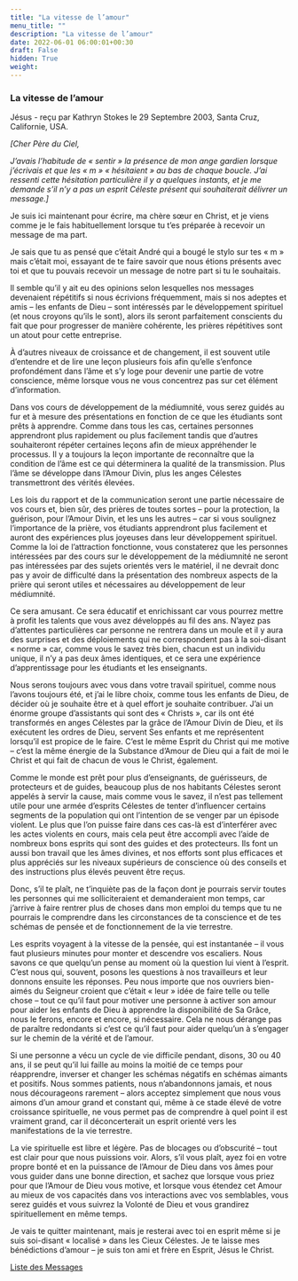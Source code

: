 ```yaml
---
title: "La vitesse de l’amour"
menu_title: ""
description: "La vitesse de l’amour"
date: 2022-06-01 06:00:01+00:30
draft: False
hidden: True
weight:
---
```

### La vitesse de l’amour

Jésus - reçu par Kathryn Stokes le 29 Septembre 2003, Santa Cruz, Californie, USA.

*[Cher Père du Ciel,*

*J’avais l’habitude de « sentir » la présence de mon ange gardien lorsque j’écrivais et que les « m » « hésitaient » au bas de chaque boucle. J’ai ressenti cette hésitation particulière il y a quelques instants, et je me demande s’il n’y a pas un esprit Céleste présent qui souhaiterait délivrer un message.]*

Je suis ici maintenant pour écrire, ma chère sœur en Christ, et je viens comme je le fais habituellement lorsque tu t’es préparée à recevoir un message de ma part.

Je sais que tu as pensé que c’était André qui a bougé le stylo sur tes « m » mais c’était moi, essayant de te faire savoir que nous étions présents avec toi et que tu pouvais recevoir un message de notre part si tu le souhaitais.

Il semble qu’il y ait eu des opinions selon lesquelles nos messages devenaient répétitifs si nous écrivions fréquemment, mais si nos adeptes et amis – les enfants de Dieu – sont intéressés par le développement spirituel (et nous croyons qu’ils le sont), alors ils seront parfaitement conscients du fait que pour progresser de manière cohérente, les prières répétitives sont un atout pour cette entreprise.

À d’autres niveaux de croissance et de changement, il est souvent utile d’entendre et de lire une leçon plusieurs fois afin qu’elle s’enfonce profondément dans l’âme et s’y loge pour devenir une partie de votre conscience, même lorsque vous ne vous concentrez pas sur cet élément d’information.

Dans vos cours de développement de la médiumnité, vous serez guidés au fur et à mesure des présentations en fonction de ce que les étudiants sont prêts à apprendre. Comme dans tous les cas, certaines personnes apprendront plus rapidement ou plus facilement tandis que d’autres souhaiteront répéter certaines leçons afin de mieux appréhender le processus. Il y a toujours la leçon importante de reconnaître que la condition de l’âme est ce qui déterminera la qualité de la transmission. Plus l’âme se développe dans l’Amour Divin, plus les anges Célestes transmettront des vérités élevées.

Les lois du rapport et de la communication seront une partie nécessaire de vos cours et, bien sûr, des prières de toutes sortes – pour la protection, la guérison, pour l’Amour Divin, et les uns les autres – car si vous soulignez l’importance de la prière, vos étudiants apprendront plus facilement et auront des expériences plus joyeuses dans leur développement spirituel. Comme la loi de l’attraction fonctionne, vous constaterez que les personnes intéressées par des cours sur le développement de la médiumnité ne seront pas intéressées par des sujets orientés vers le matériel, il ne devrait donc pas y avoir de difficulté dans la présentation des nombreux aspects de la prière qui seront utiles et nécessaires au développement de leur médiumnité.

Ce sera amusant. Ce sera éducatif et enrichissant car vous pourrez mettre à profit les talents que vous avez développés au fil des ans. N’ayez pas d’attentes particulières car personne ne rentrera dans un moule et il y aura des surprises et des déploiements qui ne correspondent pas à la soi-disant « norme » car, comme vous le savez très bien, chacun est un individu unique, il n’y a pas deux âmes identiques, et ce sera une expérience d’apprentissage pour les étudiants et les enseignants.

Nous serons toujours avec vous dans votre travail spirituel, comme nous l’avons toujours été, et j’ai le libre choix, comme tous les enfants de Dieu, de décider où je souhaite être et à quel effort je souhaite contribuer. J’ai un énorme groupe d’assistants qui sont des « Christs », car ils ont été transformés en anges Célestes par la grâce de l’Amour Divin de Dieu, et ils exécutent les ordres de Dieu, servent Ses enfants et me représentent lorsqu’il est propice de le faire. C’est le même Esprit du Christ qui me motive – c’est la même énergie de la Substance d’Amour de Dieu qui a fait de moi le Christ et qui fait de chacun de vous le Christ, également.

Comme le monde est prêt pour plus d’enseignants, de guérisseurs, de protecteurs et de guides, beaucoup plus de nos habitants Célestes seront appelés à servir la cause, mais comme vous le savez, il n’est pas tellement utile pour une armée d’esprits Célestes de tenter d’influencer certains segments de la population qui ont l’intention de se venger par un épisode violent. Le plus que l’on puisse faire dans ces cas-là est d’interférer avec les actes violents en cours, mais cela peut être accompli avec l’aide de nombreux bons esprits qui sont des guides et des protecteurs. Ils font un aussi bon travail que les âmes divines, et nos efforts sont plus efficaces et plus appréciés sur les niveaux supérieurs de conscience où des conseils et des instructions plus élevés peuvent être reçus.

Donc, s’il te plaît, ne t’inquiète pas de la façon dont je pourrais servir toutes les personnes qui me solliciteraient et demanderaient mon temps, car j’arrive à faire rentrer plus de choses dans mon emploi du temps que tu ne pourrais le comprendre dans les circonstances de ta conscience et de tes schémas de pensée et de fonctionnement de la vie terrestre.

Les esprits voyagent à la vitesse de la pensée, qui est instantanée – il vous faut plusieurs minutes pour monter et descendre vos escaliers. Nous savons ce que quelqu’un pense au moment où la question lui vient à l’esprit. C’est nous qui, souvent, posons les questions à nos travailleurs et leur donnons ensuite les réponses. Peu nous importe que nos ouvriers bien-aimés du Seigneur croient que c’était « leur » idée de faire telle ou telle chose – tout ce qu’il faut pour motiver une personne à activer son amour pour aider les enfants de Dieu à apprendre la disponibilité de Sa Grâce, nous le ferons, encore et encore, si nécessaire. Cela ne nous dérange pas de paraître redondants si c’est ce qu’il faut pour aider quelqu’un à s’engager sur le chemin de la vérité et de l’amour.

Si une personne a vécu un cycle de vie difficile pendant, disons, 30 ou 40 ans, il se peut qu’il lui faille au moins la moitié de ce temps pour réapprendre, inverser et changer les schémas négatifs en schémas aimants et positifs. Nous sommes patients, nous n’abandonnons jamais, et nous nous décourageons rarement – alors acceptez simplement que nous vous aimons d’un amour grand et constant qui, même à ce stade élevé de votre croissance spirituelle, ne vous permet pas de comprendre à quel point il est vraiment grand, car il déconcerterait un esprit orienté vers les manifestations de la vie terrestre.

La vie spirituelle est libre et légère. Pas de blocages ou d’obscurité – tout est clair pour que nous puissions voir. Alors, s’il vous plaît, ayez foi en votre propre bonté et en la puissance de l’Amour de Dieu dans vos âmes pour vous guider dans une bonne direction, et sachez que lorsque vous priez pour que l’Amour de Dieu vous motive, et lorsque vous étendez cet Amour au mieux de vos capacités dans vos interactions avec vos semblables, vous serez guidés et vous suivrez la Volonté de Dieu et vous grandirez spirituellement en même temps.

Je vais te quitter maintenant, mais je resterai avec toi en esprit même si je suis soi-disant « localisé » dans les Cieux Célestes. Je te laisse mes bénédictions d’amour – je suis ton ami et frère en Esprit, Jésus le Christ.

[Liste des Messages](/fr-contemporary-messages/fr-contemporary-messages-by-date-order/fr-contemporary-messages-2003)